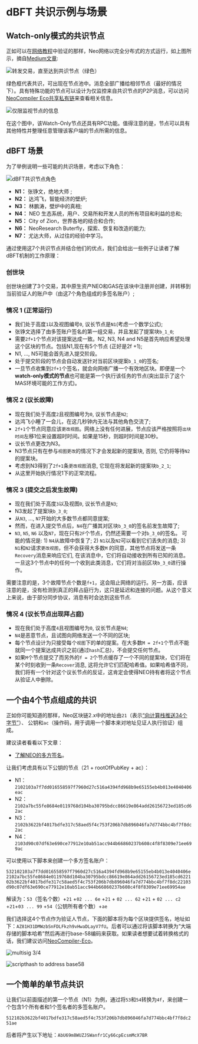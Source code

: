 # dBFT 共识示例与场景

## Watch-only模式的共识节点

正如可以在[网络教程](../5-network/1-Introduction_to_the_NEO_network_protocol.md)中验证的那样，Neo网络以完全分布式的方式运行，如上图所示，摘自[Medium文章](https://medium.com/neoresearch/understanding-neo-network-in-five-pictures-e51b7c19d6e0):

![转发交易，直至达到共识节点（绿色）](https://cdn-images-1.medium.com/max/800/1*vKbm_Di8GgQep8SyKeAWNw.png)

绿色框代表共识，可出现在节点池中。消息全部广播给相邻节点（最好的情况下）。具有特殊功能的节点可以设计为仅监控来自共识节点的P2P消息，可以访问[NeoCompiler Eco共享私有链](https://neocompiler.io/#!/ecolab/cnnodesinfo)来查看相关信息。

![仅限监视节点的信息](./watch-only-node.png)

在这个图中，该Watch-Only节点还具有RPC功能。值得注意的是，节点可以具有其他特性并整理任意管理该客户端的节点所需的信息。

## dBFT 场景

为了举例说明一些可能的共识场景，考虑以下角色：

![dBFT共识节点角色](./cn_characters.jpg)

 -  **N1：** 张铮文，绝地大师 ;
 -  **N2：** 达鸿飞，智能经济的壁炉;
 -  **N3：** 林鹏涛，壁炉中的真相;
 -  **N4：** NEO 生态系统，用户、交易所和开发人员的所有项目和利益的总和;
 -  **N5：** City of Zion，世界各地的结合和合作;
 -  **N6：** NeoResearch Buterfly，探索、恢复和改造的能力;
 -  **N7：** 尤达大师，从过往的经验中学习。

通过使用这7个共识节点并结合他们的优点，我们会给出一些例子让读者了解dBFT机制的工作原理：

### 创世块

创世块创建了3个交易，其中原生资产NEO和GAS在该块中注册并创建，并转移到当前验证人的账户中（由这7个角色组成的多签名账户）;

### 情况 1 (正常运行)

- 我们处于高度`1`以及视图编号`0`, 议长节点是`N1`(考虑一个数学公式);
- 张铮文选择了由多签账户签名的第一组交易，并且发起了提案块`b_1_0`;
- 需要`2f+1`个节点对该提案达成一致。N2, N3, N4 and N5是首先响应希望处理这个区块的节点。包括N1,现在有5个节点 (正好是2f +1);
- N1, ..., N5可能会首先进入提交阶段。
- 处于提交阶段的节点会自动发送针对当前区块提案`b_1_0`的签名;
- 一旦节点收集到`2f+1`个签名，就会向网络广播一个有效地区块。即便是一个**watch-only模式的节点**也可能是第一个执行该任务的节点(突出显示了这个MAS环境可能的工作方式)。

### 情况 2 (议长故障)

- 现在我们处于高度`2`且视图编号为`0`, 议长节点是`N2`;
- 达鸿飞小睡了一会儿，在这几秒钟内无法与其他角色交流了;
- `2f+1`个节点同意应该`更改视图`。网络上没有任何进展，节点应该严格按照将`出块时间`左移1位来设置超时时间。如果是15秒，则超时时间是30秒。
- 议长节点更改为N3。
- N3节点只有在参与`视图更改`的情况下才会发起新的提案块, 否则, 它仍将等待`N2`的提案块。
- 考虑到N3得到了`2f+1`条`更改视图`消息, 它现在将发起新的提案块`b_2_1`;
- 从这里开始执行情况1下的正常流程。

### 情况 3 (提交之后发生故障)

- 现在我们处于高度`3`以及视图`0`, 议长节点是`N3`;
- N3发起了提案块`b_3_0`;
- 从`N3`, ..., `N7`开始的大多数节点都同意提案;
- 然而，在进入提交节点后，`N4`在广播其对区块`b_3_0`的签名前发生故障了;
- `N3`, `N5`, `N6` 以及`N7`，现在只有`2F`个节点，仍然还需要一个对`b_3_0`的签名。 可能的情况是: 1) `N4`从故障中恢复了; 2) `N1`以及`N2`可以看到它们丢失的消息; 3) `N1`和`N2`请求`更改视图`，但不会获得大多数`M` 的同意，其他节点将发送一条`Recovery`消息来响应它们, 在该消息中，它们将自动接收到所有已知的消息。一旦这3个节点中的任何一个收到此类消息，它们将对当前区块`b_3_0`进行操作。

需要注意的是，3个故障节点个数是`f+1`，这会阻止网络的运行。另一方面，应该注意的是，没有检测到真正的拜占庭行为，这只是延迟和连接的问题。从这个意义上来说，由于部分同步协议，消息有时会达到这些节点.

### 情况 4 (议长节点出现拜占庭)

- 现在我们处于高度`4`且视图编号为`0`, 议长节点是`N4`;
- `N4`是恶意节点，且试图向网络发送一个不同的区块;
- 每个节点设计为只接受每个`视图`下的单的提案。在大多数`M = 2f+1`个节点不能就同一个提案达成共识之前(通过`hash`汇总)，不会提交任何节点。
- 如果`M`个节点提交了而另外的`f = 2`个节点缓存了一个不同的提案块，它们将在某个时刻收到一条`Recover`消息, 这将允许它们匹配哈希值。如果哈希值不同，我们将有一个针对这个议长节点的反证，这肯定会使得NEO持有者将这个节点从验证人中删除。

## 一个由4个节点组成的共识

正如你可能知道的那样，Neo区块链2.x中的地址由`21`（表示[“向计算栈推送34个字节”](https://github.com/neo-project/neo-vm/blob/f81c3039d5fb4417b3c1ad780378c7f92499964a/src/neo-vm/OpCode.cs＃L144)）、 公钥和`ac`（操作码，用于调用一个脚本来对地址见证人执行验证）组成。

建议读者看看以下文章：

 -  [了解NEO的多方签名](https://medium.com/neoresearch/understanding-multisig-on-neo-df9c9c1403b1)。

让我们考虑具有以下公钥的节点（21 + rootOfPubKey + ac）：

 -  N1：`2102103a7f7dd016558597f7960d27c516a4394fd968b9e65155eb4b013e4040406eac`
 -  N2：`2102a7bc55fe8684e0119768d104ba30795bdcc86619e864add26156723ed185cd62ac`
 -  N3：`2102b3622bf4017bdfe317c58aed5f4c753f206b7db896046fa7d774bbc4bf7f8dc2ac`
 -  N4：`2103d90c07df63e690ce77912e10ab51acc944b66860237b608c4f8f8309e71ee699ac`

可以使用以下脚本来创建一个多方签名账户：

`532102103a7f7dd016558597f7960d27c516a4394fd968b9e65155eb4b013e4040406e2102a7bc55fe8684e0119768d104ba30795bdcc86619e864add26156723ed185cd622102b3622bf4017bdfe317c58aed5f4c753f206b7db896046fa7d774bbc4bf7f8dc22103d90c07df63e690ce77912e10ab51acc944b66860237b608c4f8f8309e71ee69954ae`

解读为：`53`（签名个数）+`21` +`02 ... 6e` +`21` + `02 ... 62` +`21` + `02 ... c2` +`21`+`03 ... 99` +`54`（公钥所有者个数）+`ae`

我们选择这4个节点作为验证人节点，下面的脚本将为每个区块提供签名，地址如下：`AZ81H31DMWzbSnFDLFkzh9vHwaDLayV7fU`。后者可以通过将该脚本转换为“大端存储的脚本哈希”然后再进行base-58编码来获取。如果读者想要试着转换格式的话，我们建议访问[NeoCompiler-Eco](https://neocompiler.io/#!/ecolab/conversor)。

![multisig 3/4](./multisig_3_4.png)

![scripthash to address base58](./scripthash_address.png)

## 一个简单的单节点共识

让我们以前面描述的第一个节点（N1）为例，通过将`53`和`54`转换为`4f`，来创建一个包含1个所有者和1个签名者的多签名账户。

`512102b3622bf4017bdfe317c58aed5f4c753f206b7db896046fa7d774bbc4bf7f8dc251ae`

后者将产生以下地址：`AbU69m8WUZJSWanfr1Cy66cpEcsmMcX7BR`



